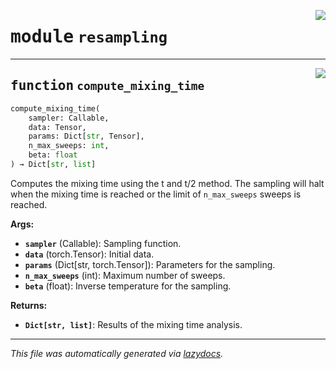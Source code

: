 <!-- markdownlint-disable -->

<a href="https://github.com/spqb/adabmDCApy/blob/main/adabmDCA/resampling.py#L0"><img align="right" style="float:right;" src="https://img.shields.io/badge/-source-cccccc?style=flat-square"></a>

# <kbd>module</kbd> `resampling`





---

<a href="https://github.com/spqb/adabmDCApy/blob/main/adabmDCA/resampling.py#L7"><img align="right" style="float:right;" src="https://img.shields.io/badge/-source-cccccc?style=flat-square"></a>

## <kbd>function</kbd> `compute_mixing_time`

```python
compute_mixing_time(
    sampler: Callable,
    data: Tensor,
    params: Dict[str, Tensor],
    n_max_sweeps: int,
    beta: float
) → Dict[str, list]
```

Computes the mixing time using the t and t/2 method. The sampling will halt when the mixing time is reached or the limit of `n_max_sweeps` sweeps is reached. 



**Args:**
 
 - <b>`sampler`</b> (Callable):  Sampling function. 
 - <b>`data`</b> (torch.Tensor):  Initial data. 
 - <b>`params`</b> (Dict[str, torch.Tensor]):  Parameters for the sampling. 
 - <b>`n_max_sweeps`</b> (int):  Maximum number of sweeps. 
 - <b>`beta`</b> (float):  Inverse temperature for the sampling. 



**Returns:**
 
 - <b>`Dict[str, list]`</b>:  Results of the mixing time analysis. 




---

_This file was automatically generated via [lazydocs](https://github.com/ml-tooling/lazydocs)._
